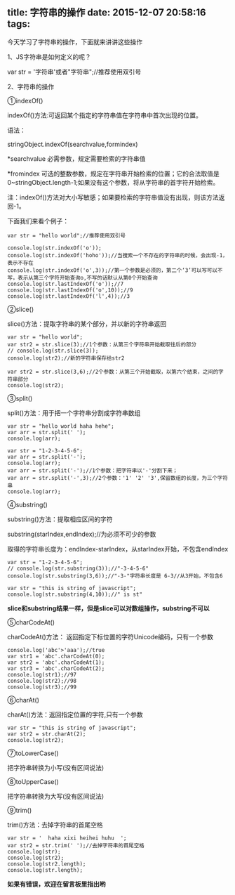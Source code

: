 title: 字符串的操作
date: 2015-12-07 20:58:16
tags:
---
今天学习了字符串的操作，下面就来讲讲这些操作



1、JS字符串是如何定义的呢？

var str = '字符串'或者"字符串";//推荐使用双引号

<!-- more -->

2、字符串的操作

①indexOf()

indexOf()方法:可返回某个指定的字符串值在字符串中首次出现的位置。

语法：

stringObject.indexOf(searchvalue,formindex)

*searchvalue 必需参数，规定需要检索的字符串值

*fromindex 可选的整数参数，规定在字符串开始检索的位置；它的合法取值是0~stringObject.length-1;如果没有这个参数，将从字符串的首字符开始检索。

注：indexOf()方法对大小写敏感；如果要检索的字符串值没有出现，则该方法返回-1。

下面我们来看个例子：

	var str = "hello world";//推荐使用双引号

	console.log(str.indexOf('o'));
	console.log(str.indexOf('hoho'));//当搜索一个不存在的字符串的时候，会出现-1，表示不存在
	console.log(str.indexOf('o',3));//第一个参数是必须的，第二个‘3’可以写可以不写，表示从第三个字符开始查询o,不写的话默认从第0个开始查询
	console.log(str.lastIndexOf('o'));//7
	console.log(str.lastIndexOf('o',10));//9
	console.log(str.lastIndexOf('l',4));//3

②slice()

slice()方法：提取字符串的某个部分，并以新的字符串返回

	var str = "hello world";
	var str2 = str.slice(3);//1个参数：从第三个字符串开始截取往后的部分
	// console.log(str.slice(3));
	console.log(str2);//新的字符串保存给str2

	var str2 = str.slice(3,6);//2个参数：从第三个开始截取，以第六个结束，之间的字符串部分
	console.log(str2);
	
③split()

split()方法：用于把一个字符串分割成字符串数组

	var str = "hello world haha hehe";
	var arr = str.split(' ');
	console.log(arr);

	var str = "1-2-3-4-5-6";
	var arr = str.split('-');
	console.log(arr);
	var arr = str.split('-');//1个参数：把字符串以'-'分割下来；
	var arr = str.split('-',3);//2个参数：'1' '2' '3',保留数组的长度，为三个字符串
	console.log(arr);


④substring()

substring()方法：提取相应区间的字符

substring(starIndex,endIndex);//为必须不可少的参数

取得的字符串长度为：endIndex-starIndex，从starIndex开始，不包含endIndex

	var str = "1-2-3-4-5-6";
	// console.log(str.substring(3));//"-3-4-5-6"
	console.log(str.substring(3,6));//"-3-"字符串长度是 6-3//从3开始，不包含6

	var str = "this is string of javascript";
	console.log(str.substring(4,10));//" is st"
	
**slice和substring结果一样，但是slice可以对数组操作，substring不可以**

⑤charCodeAt()

charCodeAt()方法： 返回指定下标位置的字符Unicode编码，只有一个参数

	console.log('abc'>'aaa');//true
	var str1 = 'abc'.charCodeAt(0);
	var str2 = 'abc'.charCodeAt(1);
	var str3 = 'abc'.charCodeAt(2);
	console.log(str1);//97
	console.log(str2);//98
	console.log(str3);//99
	
⑥charAt()

charAt()方法：返回指定位置的字符,只有一个参数

	var str = "this is string of javascript";
	var str2 = str.charAt(2);
	console.log(str2);
	
⑦toLowerCase()

把字符串转换为小写(没有区间说法)

⑧toUpperCase()

把字符串转换为大写(没有区间说法)

⑨trim()

trim()方法：去掉字符串的首尾空格

	var str = '  haha xixi heihei huhu  ';
	var str2 = str.trim(' ');//去掉字符串的首尾空格
	console.log(str);
	console.log(str2);
	console.log(str2.length);
	console.log(str.length);

**如果有错误，欢迎在留言板里指出哟**